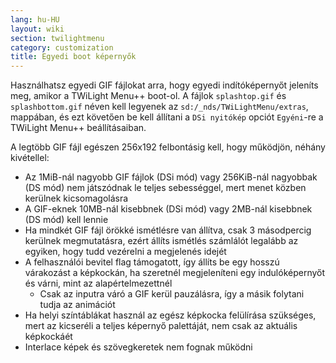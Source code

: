 ```yaml
---
lang: hu-HU
layout: wiki
section: twilightmenu
category: customization
title: Egyedi boot képernyők
---
```


Használhatsz egyedi GIF fájlokat arra, hogy egyedi indítóképernyőt jeleníts meg, amikor a TWiLight Menu++ boot-ol. A fájlok `splashtop.gif` és `splashbottom.gif` néven kell legyenek az `sd:/_nds/TWiLightMenu/extras`, mappában, és ezt követően be kell állítani a `DSi nyitókép` opciót `Egyéni`-re a TWiLight Menu++ beállításaiban.

A legtöbb GIF fájl egészen 256x192 felbontásig kell, hogy működjön, néhány kivétellel:
- Az 1MiB-nál nagyobb GIF fájlok (DSi mód) vagy 256KiB-nál nagyobbak (DS mód) nem játszódnak le teljes sebességgel, mert menet közben kerülnek kicsomagolásra
- A GIF-eknek 10MB-nál kisebbnek (DSi mód) vagy 2MB-nál kisebbnek (DS mód) kell lennie
- Ha mindkét GIF fájl örökké ismétlésre van állítva, csak 3 másodpercig kerülnek megmutatásra, ezért állíts ismétlés számlálót legalább az egyiken, hogy tudd vezérelni a megjelenés idejét
- A felhasználói bevitel flag támogatott, így állíts be egy hosszú várakozást a képkockán, ha szeretnél megjeleníteni egy indulóképernyőt és várni, mint az alapértelmezettnél
  - Csak az inputra váró a GIF kerül pauzálásra, így a másik folytani tudja az animációt
- Ha helyi színtáblákat használ az egész képkocka felülírása szükséges, mert az kicseréli a teljes képernyő palettáját, nem csak az aktuális képkockáét
- Interlace képek és szövegkeretek nem fognak működni
